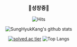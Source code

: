 <div align=center>

<h3>🌱성장중🌱</h3>

![Hits](https://hits.seeyoufarm.com/api/count/incr/badge.svg?url=https%3A%2F%2Fgithub.com%2FSungHyukKang%2FSungHyukKang&count_bg=%2306A1F1&title_bg=%23555555&icon=iconify.svg&icon_color=%23FFFFFF&title=hits&edge_flat=false)


 
![SungHyukKang's github stats](https://github-readme-stats.vercel.app/api?username=SungHyukKang&show_icons=true&theme=gruvbox)


[![solved.ac tier](http://mazassumnida.wtf/api/generate_badge?boj=tjdgur23)](https://solved.ac/tjdgur23)  ![Top Langs](https://github-readme-stats.vercel.app/api/top-langs/?username=SungHyukKang&hide=jupyter%20notebook&layout=compact)

</div>  
 
 
 
